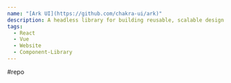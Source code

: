 ```yaml
---
name: "[Ark UI](https://github.com/chakra-ui/ark)"
description: A headless library for building reusable, scalable design systems that works for a wide range of JS frameworks.
tags:
  - React
  - Vue
  - Website
  - Component-Library
---
```

#repo